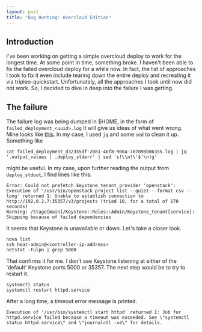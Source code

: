 ```yaml
---
layout: post
title: "Bug Hunting: Overcloud Edition"
---
```


Introduction
------------

I've been working on getting a simple overcloud deploy to work for the longest time. At some
point in time, something broke. I haven't been able to fix the failed overcloud deploy for
a while now. In fact, the list of approaches I took to fix it even include tearing down the
entire deploy and recreating it via tripleo-quickstart. Unfortunately, all the approaches
I took until now did not work. So, I decided to dive in deep into the failure I was getting.

The failure
-----------

The failure log was being dumped in $HOME, in the form of `failed_deployment_<uuid>.log` It
will give us ideas of what went wrong. Mine looks like
[this](https://paste.fedoraproject.org/405060/73397147/). In my case, I used `jq` and some
`sed` to clean it up. Something like

```
cat failed_deployment_d32355df-2081-46f8-900a-707898b06355.log | jq '.output_values | .deploy_stderr' | sed 's!\\n!\'$'\n!g'
```

might be useful. In my case, upon further reading the output from `deploy_stdout`, I find lines like
this:

```
Error: Could not prefetch keystone_tenant provider 'openstack': Execution of '/usr/bin/openstack project list --quiet --format csv --long' returned 1: Unable to establish connection to http://192.0.2.7:35357/v3/projects (tried 10, for a total of 170 seconds)
Warning: /Stage[main]/Keystone::Roles::Admin/Keystone_tenant[service]: Skipping because of failed dependencies
```

It seems that Keystone is unavailable or down. Let's take a closer look.
```
nova list  
ssh heat-admin@<controller-ip-address>  
netstat -tulpn | grep 5000  
```

That confirms it for me. I don't see Keystone listening at either of the 'default' Keystone ports 5000 or
35357. The next step would be to try to restart it.

```
systemctl status
systemctl restart httpd.service
```

After a long time, a timeout error message is printed. 
```
Execution of '/usr/bin/systemctl start httpd' returned 1: Job for httpd.service failed because a timeout was exceeded. See \"systemctl status httpd.service\" and \"journalctl -xe\" for details.
```


